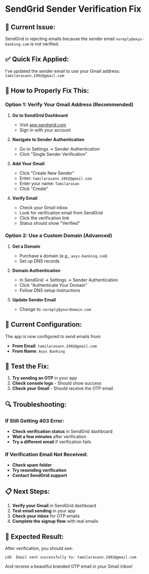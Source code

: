 # SendGrid Sender Verification Fix

## 🚨 **Current Issue:**
SendGrid is rejecting emails because the sender email `noreply@axys-banking.com` is not verified.

## ✅ **Quick Fix Applied:**
I've updated the sender email to use your Gmail address: `tamilarasann.1992@gmail.com`

## 🔧 **How to Properly Fix This:**

### **Option 1: Verify Your Gmail Address (Recommended)**

1. **Go to SendGrid Dashboard**
   - Visit [app.sendgrid.com](https://app.sendgrid.com)
   - Sign in with your account

2. **Navigate to Sender Authentication**
   - Go to Settings → Sender Authentication
   - Click "Single Sender Verification"

3. **Add Your Gmail**
   - Click "Create New Sender"
   - Enter: `tamilarasann.1992@gmail.com`
   - Enter your name: `Tamilarasan`
   - Click "Create"

4. **Verify Email**
   - Check your Gmail inbox
   - Look for verification email from SendGrid
   - Click the verification link
   - Status should show "Verified"

### **Option 2: Use a Custom Domain (Advanced)**

1. **Get a Domain**
   - Purchase a domain (e.g., `axys-banking.com`)
   - Set up DNS records

2. **Domain Authentication**
   - In SendGrid → Settings → Sender Authentication
   - Click "Authenticate Your Domain"
   - Follow DNS setup instructions

3. **Update Sender Email**
   - Change to: `noreply@yourdomain.com`

## 📧 **Current Configuration:**

The app is now configured to send emails from:
- **From Email**: `tamilarasann.1992@gmail.com`
- **From Name**: `Axys Banking`

## 🧪 **Test the Fix:**

1. **Try sending an OTP** in your app
2. **Check console logs** - Should show success
3. **Check your Gmail** - Should receive the OTP email

## 🔍 **Troubleshooting:**

### **If Still Getting 403 Error:**
- **Check verification status** in SendGrid dashboard
- **Wait a few minutes** after verification
- **Try a different email** if verification fails

### **If Verification Email Not Received:**
- **Check spam folder**
- **Try resending verification**
- **Contact SendGrid support**

## 📋 **Next Steps:**

1. **Verify your Gmail** in SendGrid dashboard
2. **Test email sending** in your app
3. **Check your inbox** for OTP emails
4. **Complete the signup flow** with real emails

## 🎯 **Expected Result:**

After verification, you should see:
```
LOG  Email sent successfully to: tamilarasann.1992@gmail.com
```

And receive a beautiful branded OTP email in your Gmail inbox!
